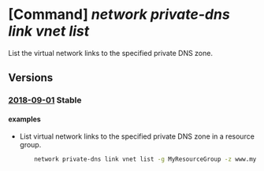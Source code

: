 # [Command] _network private-dns link vnet list_

List the virtual network links to the specified private DNS zone.

## Versions

### [2018-09-01](/Resources/mgmt-plane/L3N1YnNjcmlwdGlvbnMve30vcmVzb3VyY2Vncm91cHMve30vcHJvdmlkZXJzL21pY3Jvc29mdC5uZXR3b3JrL3ByaXZhdGVkbnN6b25lcy97fS92aXJ0dWFsbmV0d29ya2xpbmtz/2018-09-01.xml) **Stable**

<!-- mgmt-plane /subscriptions/{}/resourcegroups/{}/providers/microsoft.network/privatednszones/{}/virtualnetworklinks 2018-09-01 -->

#### examples

- List virtual network links to the specified private DNS zone in a resource group.
    ```bash
        network private-dns link vnet list -g MyResourceGroup -z www.mysite.com
    ```

